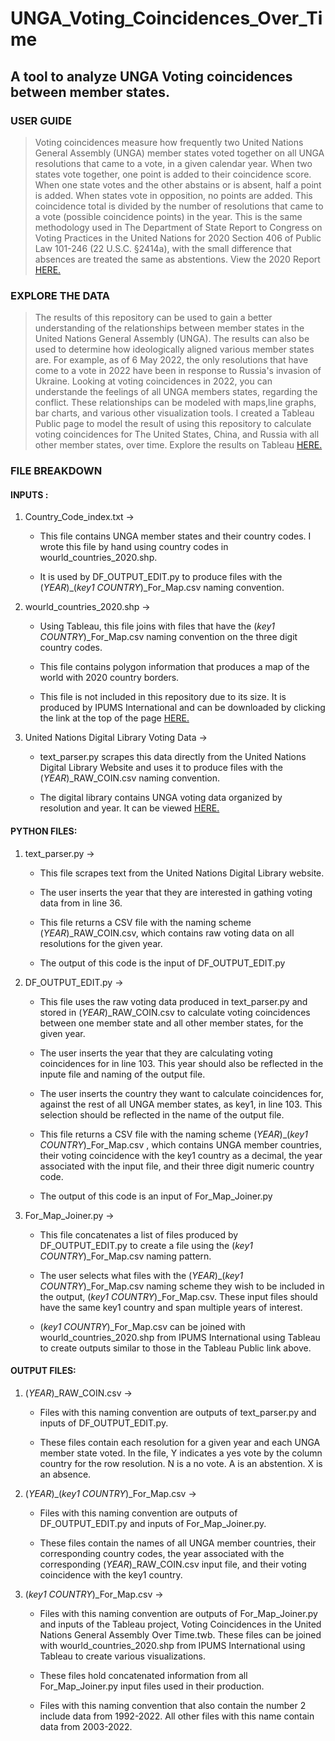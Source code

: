 # UNGA_Voting_Coincidences_Over_Time
## A tool to analyze UNGA Voting coincidences between member states.

### USER GUIDE

> Voting coincidences measure how frequently two United Nations General Assembly (UNGA) member states voted together on all UNGA resolutions that came to a vote, in a given calendar year. 
> When two states vote together, one point is added to their coincidence score. When one state votes and the other abstains or is absent, half a point is added. When states vote in opposition, no points are added. 
> This coincidence total is divided by the number of resolutions that came to a vote (possible coincidence points) in the year. 
> This is the same methodology used in The Department of State Report to Congress on Voting Practices in the United Nations for 2020 Section 406 of Public Law 101-246 (22 U.S.C. §2414a), with the small difference that absences are treated the same as abstentions.
> View the 2020 Report [HERE.]( https://www.state.gov/wp-content/uploads/2021/11/Report-Voting-Practices-in-the-United-Nations-2020.pdf "Report to Congress") 


### EXPLORE THE DATA

> The results of this repository can be used to gain a better understanding of the relationships between member states in the United Nations General Assembly (UNGA).
> The results can also be used to determine how ideologically aligned various member states are.
> For example, as of 6 May 2022, the only resolutions that have come to a vote in 2022 have been in response to Russia's invasion of Ukraine.
> Looking at voting coincidences in 2022, you can understande the feelings of all UNGA members states, regarding the conflict.
> These relationships can be modeled with maps,line graphs, bar charts, and various other visualization tools.
> I created a Tableau Public page to model the result of using this repository to calculate voting coincidences for The United States, China, and Russia with all other member states, over time.
> Explore the results on Tableau [HERE.](https://public.tableau.com/views/VotingCoincidencesintheUnitedNationsGeneralAssemblyOverTime/VotingCoincidenceswithKeyUNGAMemberStates?:language=en-US&publish=yes&:display_count=n&:origin=viz_share_link "Jacqueline's Tableau")


### FILE BREAKDOWN


#### INPUTS :

1. Country_Code_index.txt ->   
   * This file contains UNGA member states and their country codes. I wrote this file by hand using country codes in wourld_countries_2020.shp. 

   * It is used by DF_OUTPUT_EDIT.py to produce files with the (*YEAR*)_(*key1 COUNTRY*)_For_Map.csv naming convention.
                    
   
2. wourld_countries_2020.shp  ->    
   * Using Tableau, this file joins with files that have the (*key1 COUNTRY*)_For_Map.csv naming convention on the three digit country codes.
   
   * This file contains polygon information that produces a map of the world with 2020 country borders.
  
   * This file is not included in this repository due to its size. It is produced by IPUMS International and can be downloaded by clicking the link at the top of the page [HERE.](https://international.ipums.org/international/gis.shtml "IPUMS International Shape File")
   

3. United Nations Digital Library Voting Data ->    
   * text_parser.py scrapes this data directly from the United Nations Digital Library Website and uses it to produce files with the (*YEAR*)_RAW_COIN.csv naming convention. 
  
   * The digital library contains UNGA voting data organized by resolution and year. It can be viewed [HERE.](https://digitallibrary.un.org/search?ln=en&cc=Voting%20Data&p=&f=&rm=&ln=en&sf=year&so=a&rg=50&c=Voting%20Data&c=&of=hb&fti=0&fct__2=General%20Assembly&fct__9=Vote&fct__3=2021&fti=0&fct__2=General%20Assembly&fct__9=Vote&fct__3=2021 "United Nations Digital Library")
   

#### PYTHON FILES:
    
1. text_parser.py ->   
   * This file scrapes text from the United Nations Digital Library website.

   * The user inserts the year that they are interested in gathing voting data from in line 36.

   * This file returns a CSV file with the naming scheme  (*YEAR*)_RAW_COIN.csv, which contains raw voting data on all resolutions for the given year.

   * The output of this code is the input of DF_OUTPUT_EDIT.py
                    
   
2. DF_OUTPUT_EDIT.py  ->    
   * This file uses the raw voting data produced in text_parser.py and stored in (*YEAR*)_RAW_COIN.csv to calculate voting coincidences between one member state and all other member states, for the given year.
  
   * The user inserts the year that they are calculating voting coincidences for in line 103. This year should also be reflected in the inpute file and naming of the output file.
   
   * The user inserts the country they want to calculate coincidences for, against the rest of all UNGA member states, as key1, in line 103. This selection should be reflected in the name of the output file.   
   
   * This file returns a CSV file with the naming scheme (*YEAR*)_(*key1 COUNTRY*)_For_Map.csv , which contains UNGA member countries, their voting coincidence with the key1 country as a decimal, the year associated with the input file, and their three digit numeric country code.
   
   * The output of this code is an input of For_Map_Joiner.py  
  

3. For_Map_Joiner.py ->    
   * This file concatenates a list of files produced by DF_OUTPUT_EDIT.py to create a file using the (*key1 COUNTRY*)_For_Map.csv naming pattern. 
  
   * The user selects what files with the (*YEAR*)_(*key1 COUNTRY*)_For_Map.csv naming scheme they wish to be included in the output, (*key1 COUNTRY*)_For_Map.csv. These input files should have the same key1 country and span multiple years of interest. 
   
   * (*key1 COUNTRY*)_For_Map.csv can be joined with wourld_countries_2020.shp from IPUMS International using Tableau to create outputs similar to those in the Tableau Public link above. 
  

#### OUTPUT FILES:
  
1. (*YEAR*)_RAW_COIN.csv  ->    
   * Files with this naming convention are outputs of text_parser.py and inputs of DF_OUTPUT_EDIT.py.  
  
   * These files contain each resolution for a given year and each UNGA member state voted.  In the file, Y indicates a yes vote by the column country for the row resolution. N is a no vote. A is an abstention. X is an absence.
  
  
2. (*YEAR*)_(*key1 COUNTRY*)_For_Map.csv  ->    
   * Files with this naming convention are outputs of DF_OUTPUT_EDIT.py and inputs of  For_Map_Joiner.py.  
  
   * These files contain the names of all UNGA member countries, their corresponding country codes, the year associated with the corresponding (*YEAR*)_RAW_COIN.csv input file, and their voting coincidence with the key1 country.
  
  
3. (*key1 COUNTRY*)_For_Map.csv  ->    
   * Files with this naming convention are outputs of For_Map_Joiner.py and inputs of the Tableau project, Voting Coincidences in the United Nations General Assembly Over Time.twb. These files can be joined with wourld_countries_2020.shp from IPUMS International using Tableau to create various visualizations.
  
   * These files hold concatenated information from all For_Map_Joiner.py input files used in their production.      
   
   * Files with this naming convention that also contain the number 2 include data from 1992-2022. All other files with this name contain data from 2003-2022.          
            
